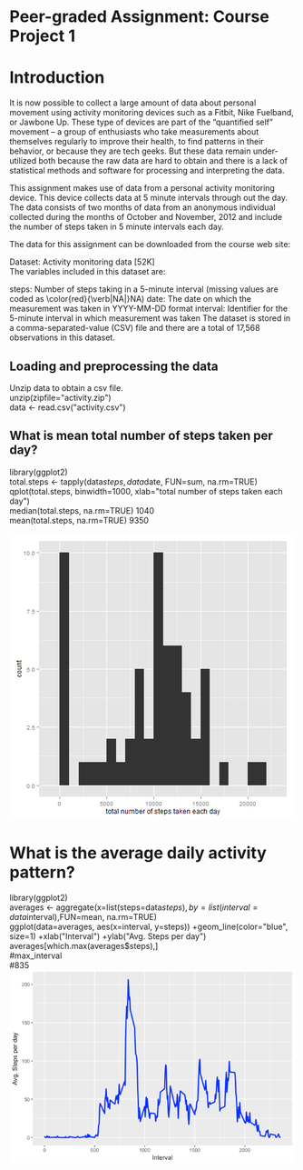 # Peer-graded Assignment: Course Project 1
# Introduction
It is now possible to collect a large amount of data about personal movement using activity monitoring devices such as a Fitbit, Nike Fuelband, or Jawbone Up. These type of devices are part of the “quantified self” movement – a group of enthusiasts who take measurements about themselves regularly to improve their health, to find patterns in their behavior, or because they are tech geeks. But these data remain under-utilized both because the raw data are hard to obtain and there is a lack of statistical methods and software for processing and interpreting the data.

This assignment makes use of data from a personal activity monitoring device. This device collects data at 5 minute intervals through out the day. The data consists of two months of data from an anonymous individual collected during the months of October and November, 2012 and include the number of steps taken in 5 minute intervals each day.

The data for this assignment can be downloaded from the course web site:

Dataset: Activity monitoring data [52K]  
The variables included in this dataset are:

steps: Number of steps taking in a 5-minute interval (missing values are coded as \color{red}{\verb|NA|}NA)
date: The date on which the measurement was taken in YYYY-MM-DD format
interval: Identifier for the 5-minute interval in which measurement was taken
The dataset is stored in a comma-separated-value (CSV) file and there are a total of 17,568 observations in this dataset.

## Loading and preprocessing the data
Unzip data to obtain a csv file.<br/>
unzip(zipfile="activity.zip")<br/>
data <- read.csv("activity.csv")

## What is mean total number of steps taken per day?
library(ggplot2)<br/>
total.steps <- tapply(data$steps, data$date, FUN=sum, na.rm=TRUE)<br/>
qplot(total.steps, binwidth=1000, xlab="total number of steps taken each day")<br/>
median(total.steps, na.rm=TRUE) 1040 <br/>
mean(total.steps, na.rm=TRUE) 9350<br/>

![](figures/total_number_of_steps_taken_perday.png)

# What is the average daily activity pattern?
library(ggplot2)<br/>
averages <- aggregate(x=list(steps=data$steps), by=list(interval=data$interval),FUN=mean, na.rm=TRUE)<br/>
ggplot(data=averages, aes(x=interval, y=steps)) +geom_line(color="blue", size=1) +xlab("Interval") +ylab("Avg. Steps per day")<br/>
averages[which.max(averages$steps),]<br/>
  #max_interval<br/>
       #835<br/>
![](figures/activity_pattern.png)
